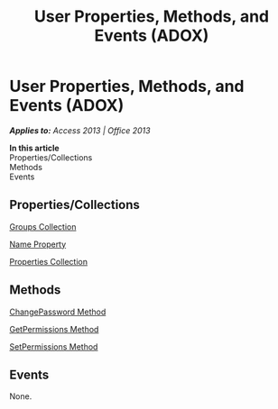 ﻿---
title: User Properties, Methods, and Events (ADOX)
TOCTitle: Properties, Methods, and Events
ms:assetid: 30789414-a207-6a80-69aa-bbcab55bd77d
ms:mtpsurl: https://msdn.microsoft.com/en-us/library/JJ249082(v=office.15)
ms:contentKeyID: 48544026
ms.date: 09/18/2015
mtps_version: v=office.15
---

# User Properties, Methods, and Events (ADOX)


_**Applies to:** Access 2013 | Office 2013_

**In this article**  
Properties/Collections  
Methods  
Events  

## Properties/Collections

[Groups Collection](groups-collection-adox.md)

[Name Property](name-property-adox.md)

[Properties Collection](properties-collection-ado.md)

## Methods

[ChangePassword Method](changepassword-method-adox.md)

[GetPermissions Method](getpermissions-method-adox.md)

[SetPermissions Method](setpermissions-method-adox.md)

## Events

None.

